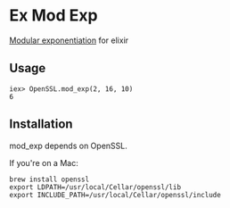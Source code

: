 # Ex Mod Exp

[Modular exponentiation](https://en.wikipedia.org/wiki/Modular_exponentiation)
for elixir

## Usage

```iex
iex> OpenSSL.mod_exp(2, 16, 10)
6
```

## Installation

mod_exp depends on OpenSSL.

If you're on a Mac:

    brew install openssl
    export LDPATH=/usr/local/Cellar/openssl/lib
    export INCLUDE_PATH=/usr/local/Cellar/openssl/include
